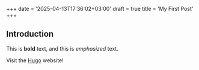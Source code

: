 +++
date = '2025-04-13T17:36:02+03:00'
draft = true
title = 'My First Post'
+++

## Introduction

This is  **bold** text, and this is *emphasized* text.

Visit the [Hugo](ttps://gohugo.io) website!